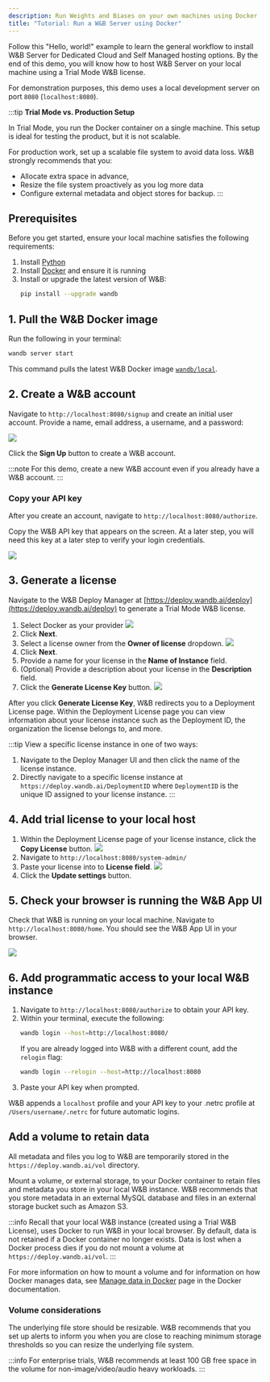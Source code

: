 ```yaml
---
description: Run Weights and Biases on your own machines using Docker
title: "Tutorial: Run a W&B Server using Docker"
---
```


Follow this "Hello, world!" example to learn the general workflow to install W&B Server for Dedicated Cloud and Self Managed hosting options. By the end of this demo, you will know how to host W&B Server on your local machine using a Trial Mode W&B license. 

For demonstration purposes, this demo uses a local development server on port `8080` (`localhost:8080`).

:::tip
**Trial Mode vs. Production Setup**

In Trial Mode, you run the Docker container on a single machine. This setup is ideal for testing the product, but it is not scalable.

For production work, set up a scalable file system to avoid data loss. W&B strongly recommends that you:
* Allocate extra space in advance, 
* Resize the file system proactively as you log more data
* Configure external metadata and object stores for backup.
:::

## Prerequisites
Before you get started, ensure your local machine satisfies the following requirements: 

1. Install [Python](https://www.python.org)
2. Install [Docker](https://www.docker.com) and ensure it is running
3. Install or upgrade the latest version of W&B:
   ```bash
   pip install --upgrade wandb
   ```
##  1. Pull the W&B Docker image

Run the following in your terminal:

```bash
wandb server start
```

This command pulls the latest W&B Docker image [`wandb/local`](https://hub.docker.com/r/wandb/local).


## 2. Create a W&B account
Navigate to `http://localhost:8080/signup` and create an initial user account. Provide a name, email address, a username, and a password: 

![](/images/hosting/signup_localhost.png)

Click the **Sign Up** button to create a W&B account. 

:::note
For this demo, create a new W&B account even if you already have a W&B account. 
:::


### Copy your API key
After you create an account, navigate to `http://localhost:8080/authorize`.  

Copy the W&B API key that appears on the screen. At a later step, you will need this key at a later step to verify your login credentials.

![](/images/hosting/copy_api_key.png)

## 3. Generate a license
Navigate to the W&B Deploy Manager at [https://deploy.wandb.ai/deploy](https://deploy.wandb.ai/deploy) to generate a Trial Mode W&B license.

1. Select Docker as your provider
![](/images/hosting/deploy_manager_platform.png)
2. Click **Next**.
3. Select a license owner from the **Owner of license** dropdown.
![](/images/hosting/deploy_manager_info.png)
4. Click **Next**.
5. Provide a name for your license in the **Name of Instance** field.
6. (Optional) Provide a description about your license in the **Description** field. 
7. Click the **Generate License Key** button.
![](/images/hosting/deploy_manager_generate.png)

After you click **Generate License Key**, W&B redirects you to a Deployment License page. Within the Deployment License page you can view information about your license instance such as the Deployment ID, the organization the license belongs to, and more.

:::tip
View a specific license instance in one of two ways:
1. Navigate to the Deploy Manager UI and then click the name of the license instance.
2. Directly navigate to a specific license instance at `https://deploy.wandb.ai/DeploymentID` where `DeploymentID` is the unique ID assigned to your license instance.
:::

## 4. Add trial license to your local host
1. Within the Deployment License page of your license instance, click the **Copy License** button.
![](/images/hosting/deploy_manager_get_license.png)
2. Navigate to `http://localhost:8080/system-admin/`
3. Paste your license into to **License field**.
![](/images/hosting/License.gif)
4. Click the **Update settings** button.

## 5. Check your browser is running the W&B App UI
Check that W&B is running on your local machine. Navigate to `http://localhost:8080/home`. You should see the W&B App UI in your browser.

![](/images/hosting/check_local_host.png)

## 6. Add programmatic access to your local W&B instance

1. Navigate to `http://localhost:8080/authorize` to obtain your API key.
2. Within your terminal, execute the following:
   ```bash
   wandb login --host=http://localhost:8080/
   ```
   If you are already logged into W&B with a different count, add the `relogin` flag:
   ```bash
   wandb login --relogin --host=http://localhost:8080
   ```
3. Paste your API key when prompted.

W&B appends a `localhost` profile and your API key to your .netrc profile at `/Users/username/.netrc` for future automatic logins.

## Add a volume to retain data

All metadata and files you log to W&B are temporarily stored in the `https://deploy.wandb.ai/vol` directory. 

Mount a volume, or external storage, to your Docker container to retain files and metadata you store in your local W&B instance. W&B recommends that you store metadata in an external MySQL database and files in an external storage bucket such as Amazon S3.

:::info
Recall that your local W&B instance (created using a Trial W&B License), uses Docker to run W&B in your local browser. By default, data is not retained if a Docker container no longer exists. Data is lost when a Docker process dies if you do not mount a volume at `https://deploy.wandb.ai/vol`.
:::

For more information on how to mount a volume and for information on how Docker manages data, see [Manage data in Docker](https://docs.docker.com/storage/) page in the Docker documentation.

### Volume considerations
The underlying file store should be resizable.
W&B recommends that you set up alerts to inform you when you are close to reaching minimum storage thresholds so you can resize the underlying file system. 


:::info
For enterprise trials, W&B recommends at least 100 GB free space in the volume for non-image/video/audio heavy workloads.
:::

<!-- ## Next steps -->



